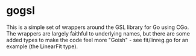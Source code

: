 gogsl
=====

This is a simple set of wrappers around the GSL library for Go using CGo.  The wrappers are largely
faithful to underlying names, but there are some added types to make the code feel more "Goish" -
see fit/linreg.go for an example (the LinearFit type).    
